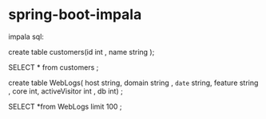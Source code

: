 # spring-boot-impala

impala sql:

create table customers(id int , name string );

SELECT * from customers ;

create table WebLogs( host string, domain string , `date` string, feature string , core int, activeVisitor int , db int) ;

SELECT *from WebLogs limit 100 ;
